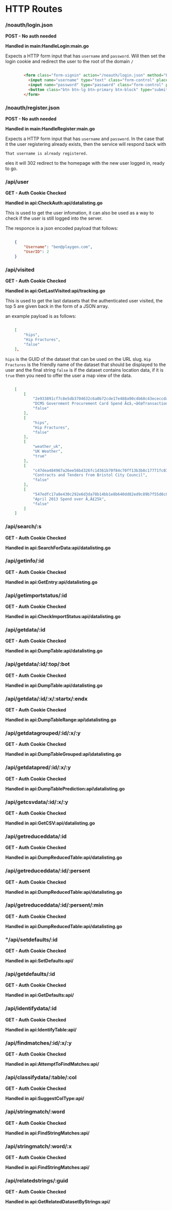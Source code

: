 HTTP Routes
===

### /noauth/login.json
**POST - No auth needed**

**Handled in main:HandleLogin:main.go**

Expects a HTTP form input that has `username` and `password`.
Will then set the login cookie and redirect the user to the root of the domain `/`

```html

        <form class="form-signin" action="/noauth/login.json" method="POST" >
          <input name="username" type="text" class="form-control" placeholder="Email address" required autofocus>
          <input name="password" type="password" class="form-control" placeholder="Password" required>
          <button class="btn btn-lg btn-primary btn-block" type="submit">Sign in</button>
        </form>

```

### /noauth/register.json
**POST - No auth needed**

**Handled in main:HandleRegister:main.go**

Expects a HTTP form input that has `username` and `password`.
In the case that it the user registering already exists, then the service will respond back with

`That username is already registered.`

eles it will 302 redirect to the homepage with the new user logged in, ready to go.

### /api/user
**GET - Auth Cookie Checked**

**Handled in api:CheckAuth:api/datalisting.go**

This is used to get the user infomation, it can also be used as a way to check if the user is still logged into the server.

The responce is a json encoded payload that follows:

```json

	{
	    "Username": "ben@playgen.com",
	    "UserID": 2
	}

```

### /api/visited
**GET - Auth Cookie Checked**

**Handled in api:GetLastVisited:api/tracking.go**

This is used to get the last datasets that the authenticated user visited, the top 5 are given back in the form of a JSON array.

an example payload is as follows:

```json

	[
		"hips",
		"Hip Fractures",
		"false"
	],

```

`hips` is the GUID of the dataset that can be used on the URL slug. `Hip Fractures` is the friendly name of the dataset that should be displayed to the user and the final string `false` is if the dataset contains location data, if it is `true` then you need to offer the user a map view of the data.


```json

	[
	    [
	        "2e933891cf7c8e5db3704632c6a0b72cde17e488a90c4b68c43ececcda5",
	        "DCMS Government Procurement Card Spend Ã¢â‚¬â€œTransactions over Ã‚Â£500, 1 April 2011 - October 2011",
	        "false"
	    ],
	    [
	        "hips",
	        "Hip Fractures",
	        "false"
	    ],
	    [
	        "weather_uk",
	        "UK Weather",
	        "true"
	    ],
	    [
	        "c47dea484967a26ee56bd326fc1d361b70f84c70ff13b3b8c17771fc033",
	        "Contracts and Tenders from Bristol City Council",
	        "false"
	    ],
	    [
	        "547edfc17a8e430c292e6d3da78b14bb1e8b640dd82ed9c89b7f55d8c8c",
	        "April 2013 Spend over Ã‚Â£25k",
	        "false"
	    ]
	]

```

### /api/search/:s
**GET - Auth Cookie Checked**

**Handled in api:SearchForData:api/datalisting.go**

### /api/getinfo/:id
**GET - Auth Cookie Checked**

**Handled in api:GetEntry:api/datalisting.go**

### /api/getimportstatus/:id
**GET - Auth Cookie Checked**

**Handled in api:CheckImportStatus:api/datalisting.go**

### /api/getdata/:id
**GET - Auth Cookie Checked**

**Handled in api:DumpTable:api/datalisting.go**

### /api/getdata/:id/:top/:bot
**GET - Auth Cookie Checked**

**Handled in api:DumpTable:api/datalisting.go**

### /api/getdata/:id/:x/:startx/:endx
**GET - Auth Cookie Checked**

**Handled in api:DumpTableRange:api\datalisting.go**

### /api/getdatagrouped/:id/:x/:y
**GET - Auth Cookie Checked**

**Handled in api:DumpTableGrouped:api\datalisting.go**

### /api/getdatapred/:id/:x/:y
**GET - Auth Cookie Checked**

**Handled in api:DumpTablePrediction:api\datalisting.go**

### /api/getcsvdata/:id/:x/:y
**GET - Auth Cookie Checked**

**Handled in api:GetCSV:api/datalisting.go**

### /api/getreduceddata/:id
**GET - Auth Cookie Checked**

**Handled in api:DumpReducedTable:api/datalisting.go**

### /api/getreduceddata/:id/:persent
**GET - Auth Cookie Checked**

**Handled in api:DumpReducedTable:api/datalisting.go**

### /api/getreduceddata/:id/:persent/:min
**GET - Auth Cookie Checked**

**Handled in api:DumpReducedTable:api/datalisting.go**

### "/api/setdefaults/:id
**GET - Auth Cookie Checked**

**Handled in api:SetDefaults:api/**

### /api/getdefaults/:id
**GET - Auth Cookie Checked**

**Handled in api:GetDefaults:api/**

### /api/identifydata/:id
**GET - Auth Cookie Checked**

**Handled in api:IdentifyTable:api/**

### /api/findmatches/:id/:x/:y
**GET - Auth Cookie Checked**

**Handled in api:AttemptToFindMatches:api/**

### /api/classifydata/:table/:col
**GET - Auth Cookie Checked**

**Handled in api:SuggestColType:api/**

### /api/stringmatch/:word
**GET - Auth Cookie Checked**

**Handled in api:FindStringMatches:api/**

### /api/stringmatch/:word/:x
**GET - Auth Cookie Checked**

**Handled in api:FindStringMatches:api/**

### /api/relatedstrings/:guid
**GET - Auth Cookie Checked**

**Handled in api:GetRelatedDatasetByStrings:api/**
